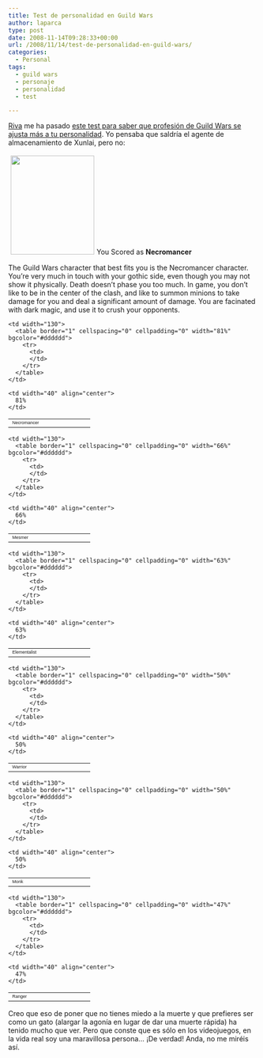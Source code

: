```yaml
---
title: Test de personalidad en Guild Wars
author: laparca
type: post
date: 2008-11-14T09:28:33+00:00
url: /2008/11/14/test-de-personalidad-en-guild-wars/
categories:
  - Personal
tags:
  - guild wars
  - personaje
  - personalidad
  - test

---
```

<a title="Blog de riva" href="http://www.thangtar.es/" target="_blank">Riva</a> me ha pasado <a href="http://quizfarm.com/quizzes/new/VivaLaBAD/what-kind-of-guild-wars-profession-best-fits-you/" target="_blank">este test para saber que profesión de Guild Wars se ajusta más a tu personalidad</a>. Yo pensaba que saldría el agente de almacenamiento de Xunlai, pero no:

<span><img loading="lazy" decoding="async" class="alignleft" style="margin: 4px 5px;" src="http://www.quizfarm.com/quiz_images/results/118427_46842.jpg" alt="" width="169" height="200" /></span><span id="text_block">You Scored as <strong>Necromancer</strong></span>

The Guild Wars character that best fits you is the Necromancer character. You&#8217;re very much in touch with your gothic side, even though you may not show it physically. Death doesn&#8217;t phase you too much. In game, you don&#8217;t like to be in the center of the clash, and like to summon minions to take damage for you and deal a significant amount of damage. You are facinated with dark magic, and use it to crush your opponents.

<table border="0" cellspacing="0" cellpadding="0" width="100%">
  <tr>
    <td width="150">
      <span style="font-family: Arial; font-size: xx-small;">Necromancer</span>
    </td>
    
    <td width="130">
      <table border="1" cellspacing="0" cellpadding="0" width="81%" bgcolor="#dddddd">
        <tr>
          <td>
          </td>
        </tr>
      </table>
    </td>
    
    <td width="40" align="center">
      81%
    </td>
  </tr>
</table>

<table border="0" cellspacing="0" cellpadding="0" width="100%">
  <tr>
    <td width="150">
      <span style="font-family: Arial; font-size: xx-small;">Mesmer</span>
    </td>
    
    <td width="130">
      <table border="1" cellspacing="0" cellpadding="0" width="66%" bgcolor="#dddddd">
        <tr>
          <td>
          </td>
        </tr>
      </table>
    </td>
    
    <td width="40" align="center">
      66%
    </td>
  </tr>
</table>

<table border="0" cellspacing="0" cellpadding="0" width="100%">
  <tr>
    <td width="150">
      <span style="font-family: Arial; font-size: xx-small;">Elementalist</span>
    </td>
    
    <td width="130">
      <table border="1" cellspacing="0" cellpadding="0" width="63%" bgcolor="#dddddd">
        <tr>
          <td>
          </td>
        </tr>
      </table>
    </td>
    
    <td width="40" align="center">
      63%
    </td>
  </tr>
</table>

<table border="0" cellspacing="0" cellpadding="0" width="100%">
  <tr>
    <td width="150">
      <span style="font-family: Arial; font-size: xx-small;">Warrior</span>
    </td>
    
    <td width="130">
      <table border="1" cellspacing="0" cellpadding="0" width="50%" bgcolor="#dddddd">
        <tr>
          <td>
          </td>
        </tr>
      </table>
    </td>
    
    <td width="40" align="center">
      50%
    </td>
  </tr>
</table>

<table border="0" cellspacing="0" cellpadding="0" width="100%">
  <tr>
    <td width="150">
      <span style="font-family: Arial; font-size: xx-small;">Monk</span>
    </td>
    
    <td width="130">
      <table border="1" cellspacing="0" cellpadding="0" width="50%" bgcolor="#dddddd">
        <tr>
          <td>
          </td>
        </tr>
      </table>
    </td>
    
    <td width="40" align="center">
      50%
    </td>
  </tr>
</table>

<table border="0" cellspacing="0" cellpadding="0" width="100%">
  <tr>
    <td width="150">
      <span style="font-family: Arial; font-size: xx-small;">Ranger</span>
    </td>
    
    <td width="130">
      <table border="1" cellspacing="0" cellpadding="0" width="47%" bgcolor="#dddddd">
        <tr>
          <td>
          </td>
        </tr>
      </table>
    </td>
    
    <td width="40" align="center">
      47%
    </td>
  </tr>
</table>

Creo que eso de poner que no tienes miedo a la muerte y que prefieres ser como un gato (alargar la agonía en lugar de dar una muerte rápida) ha tenido mucho que ver. Pero que conste que es sólo en los videojuegos, en la vida real soy una maravillosa persona&#8230; ¡De verdad! Anda, no me miréis así.